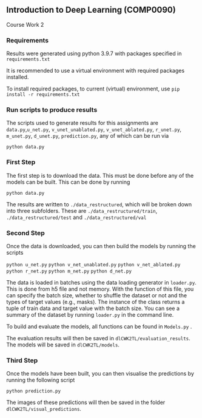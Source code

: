 ## Introduction to Deep Learning (COMP0090)
Course Work 2

### Requirements
Results were generated using python 3.9.7 
with packages specified in `requirements.txt`

It is recommended to use a virtual environment with required packages installed.

To install required packages, to current (virtual) environment, use
`pip install -r requirements.txt`

### Run scripts to produce results

The scripts used to generate results for this assignments are
`data.py`,`u_net.py`, `v_unet_unablated.py`, `v_unet_ablated.py`, `r_unet.py`,
`m_unet.py`, `d_unet.py`, `prediction.py`, any of which can be run via

`python data.py`

### First Step

The first step is to download the data. This must be done before any of the models
can be built. This can be done by running

`python data.py`

The results are written to `./data_restructured`, which will be broken down into
three subfolders. These are `./data_restructured/train`, `./data_restructured/test`
and `./data_restructured/val` 


### Second Step

Once the data is downloaded, you can then build the models by running the scripts

`python u_net.py`
`python v_net_unablated.py`
`python v_net_ablated.py`
`python r_net.py`
`python m_net.py`
`python d_net.py`

The data is loaded in batches using the data loading generator in `loader.py`.
This is done from h5 file and not memory. With the function of this file, you
can specify the batch size, whether to shuffle the dataset or not and the types
of target values (e.g., masks). The instance of the class returns a tuple of train 
data and target value with the batch size. You can see a summary of the dataset 
by running `loader.py` in the command line.

To build and evaluate the models, all functions can be found in `Models.py` .

The evaluation results will then be saved in `dlCWK2TL/evaluation_results`.
The models will be saved in `dlCWK2TL/models`.


### Third Step

Once the models have been built, you can then visualise the predictions by
running the following script

`python prediction.py`

The images of these predictions will then be saved in the folder `dlCWK2TL/visual_predictions`.





